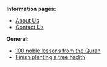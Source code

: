 **Information pages:**
* [About Us](/about-us.md)
* [Contact Us](/contact-us.md)

**General:**
* [100 noble lessons from the Quran](/general/100-noble-lessons-from-the-Quran.md)
* [Finish planting a tree hadith](/general/finish-planting-a-tree-hadith.md)
